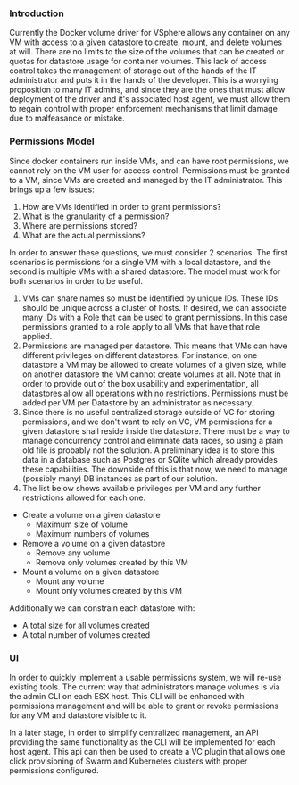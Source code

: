 ### Introduction

Currently the Docker volume driver for VSphere allows any container on any VM with access to a given datastore
to create, mount, and delete volumes at will. There are no limits to the size of the volumes that
can be created or quotas for datastore usage for container volumes. This lack of access control
takes the management of storage out of the hands of the IT administrator and puts it in the hands of
the developer. This is a worrying proposition to many IT admins, and since they are the ones that
must allow deployment of the driver and it's associated host agent, we must allow them to regain
control with proper enforcement mechanisms that limit damage due to malfeasance or mistake.

### Permissions Model

Since docker containers run inside VMs, and can have root permissions, we cannot rely on the VM user
for access control. Permissions must be granted to a VM, since VMs are created and managed
by the IT administrator. This brings up a few issues:

  1. How are VMs identified in order to grant permissions?
  2. What is the granularity of a permission?
  3. Where are permissions stored?
  4. What are the actual permissions?

In order to answer these questions, we must consider 2 scenarios. The first scenarios is permissions
for a single VM with a local datastore, and the second is multiple VMs with a shared datastore. The
model must work for both scenarios in order to be useful.

1. VMs can share names so must be identified by unique IDs. These IDs should be unique across a
   cluster of hosts. If desired, we can associate many IDs with a Role that can be used to grant
   permissions. In this case permissions granted to a role apply to all VMs that have that role
   applied.
2. Permissions are managed per datastore. This means that VMs can have different privileges on
   different datastores. For instance, on one datastore a VM may be allowed to create volumes of a
   given size, while on another datastore the VM cannot create volumes at all. Note that in order to
   provide out of the box usability and experimentation, all datastores allow all operations with no
   restrictions. Permissions must be added per VM per Datastore by an administrator as necessary.
3. Since there is no useful centralized storage outside of VC for storing permissions, and we don't
   want to rely on VC, VM permissions for a given datastore shall reside inside the datastore. There
   must be a way to manage concurrency control and eliminate data races, so using a plain old file
   is probably not the solution. A preliminary idea is to store this data in a database such as
   Postgres or SQlite which already provides these capabilities. The downside of this is that now,
   we need to manage (possibly many) DB instances as part of our solution.
4. The list below shows available privileges per VM and any further restrictions allowed for each one.

  * Create a volume on a given datastore
    * Maximum size of volume
    * Maximum numbers of volumes
  * Remove a volume on a given datastore
    * Remove any volume
    * Remove only volumes created by this VM
  * Mount a volume on a given datastore
    * Mount any volume
    * Mount only volumes created by this VM

Additionally we can constrain each datastore with:
  * A total size for all volumes created
  * A total number of volumes created

### UI

In order to quickly implement a usable permissions system, we will re-use existing tools. The
current way that administrators manage volumes is via the admin CLI on each ESX host. This CLI will
be enhanced with permissions management and will be able to grant or revoke permissions for any VM
and datastore visible to it.

In a later stage, in order to simplify centralized management, an API providing the same
functionality as the CLI will be implemented for each host agent. This api can then be used to
create a VC plugin that allows one click provisioning of Swarm and Kubernetes clusters with proper
permissions configured.
